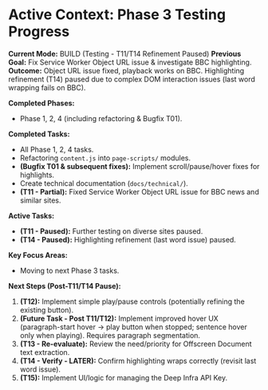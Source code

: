 # Active Context: Phase 3 Testing Progress

**Current Mode:** BUILD (Testing - T11/T14 Refinement Paused)
**Previous Goal:** Fix Service Worker Object URL issue & investigate BBC highlighting.
**Outcome:** Object URL issue fixed, playback works on BBC. Highlighting refinement (T14) paused due to complex DOM interaction issues (last word wrapping fails on BBC).

**Completed Phases:**
*   Phase 1, 2, 4 (including refactoring & Bugfix T01).

**Completed Tasks:**
*   All Phase 1, 2, 4 tasks.
*   Refactoring `content.js` into `page-scripts/` modules.
*   **(Bugfix T01 & subsequent fixes):** Implement scroll/pause/hover fixes for highlights.
*   Create technical documentation (`docs/technical/`).
*   **(T11 - Partial):** Fixed Service Worker Object URL issue for BBC news and similar sites.

**Active Tasks:**
*   **(T11 - Paused):** Further testing on diverse sites paused.
*   **(T14 - Paused):** Highlighting refinement (last word issue) paused.

**Key Focus Areas:**
*   Moving to next Phase 3 tasks.

**Next Steps (Post-T11/T14 Pause):**

1.  **(T12):** Implement simple play/pause controls (potentially refining the existing button).
2.  **(Future Task - Post T11/T12):** Implement improved hover UX (paragraph-start hover -> play button when stopped; sentence hover only when playing). Requires paragraph segmentation.
3.  **(T13 - Re-evaluate):** Review the need/priority for Offscreen Document text extraction.
4.  **(T14 - Verify - LATER):** Confirm highlighting wraps correctly (revisit last word issue).
5.  **(T15):** Implement UI/logic for managing the Deep Infra API Key.